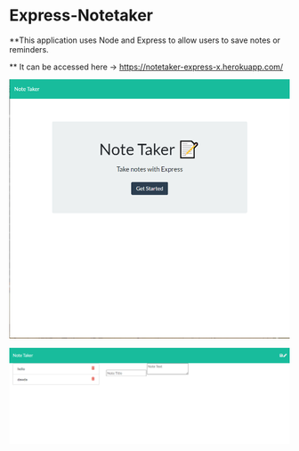 # Express-Notetaker

**This application uses Node and Express to allow users to save notes or reminders.

** It can be accessed here -> https://notetaker-express-x.herokuapp.com/

![Front page](public/assets/css/images/frontpage.png)

![Add note page](public\assets\css\images\addnote.png)
